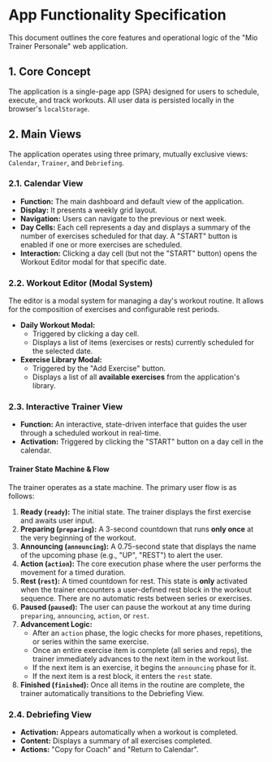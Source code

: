 # App Functionality Specification

This document outlines the core features and operational logic of the "Mio Trainer Personale" web application.

## 1. Core Concept

The application is a single-page app (SPA) designed for users to schedule, execute, and track workouts. All user data is persisted locally in the browser's `localStorage`.

## 2. Main Views

The application operates using three primary, mutually exclusive views: `Calendar`, `Trainer`, and `Debriefing`.

### 2.1. Calendar View

-   **Function:** The main dashboard and default view of the application.
-   **Display:** It presents a weekly grid layout.
-   **Navigation:** Users can navigate to the previous or next week.
-   **Day Cells:** Each cell represents a day and displays a summary of the number of exercises scheduled for that day. A "START" button is enabled if one or more exercises are scheduled.
-   **Interaction:** Clicking a day cell (but not the "START" button) opens the Workout Editor modal for that specific date.

### 2.2. Workout Editor (Modal System)

The editor is a modal system for managing a day's workout routine. It allows for the composition of exercises and configurable rest periods.

-   **Daily Workout Modal:**
    -   Triggered by clicking a day cell.
    -   Displays a list of items (exercises or rests) currently scheduled for the selected date.
-   **Exercise Library Modal:**
    -   Triggered by the "Add Exercise" button.
    -   Displays a list of all **available exercises** from the application's library.

### 2.3. Interactive Trainer View

-   **Function:** An interactive, state-driven interface that guides the user through a scheduled workout in real-time.
-   **Activation:** Triggered by clicking the "START" button on a day cell in the calendar.

#### Trainer State Machine & Flow
The trainer operates as a state machine. The primary user flow is as follows:

1.  **Ready (`ready`):** The initial state. The trainer displays the first exercise and awaits user input.
2.  **Preparing (`preparing`):** A 3-second countdown that runs **only once** at the very beginning of the workout.
3.  **Announcing (`announcing`):** A 0.75-second state that displays the name of the upcoming phase (e.g., "UP", "REST") to alert the user.
4.  **Action (`action`):** The core execution phase where the user performs the movement for a timed duration.
5.  **Rest (`rest`):** A timed countdown for rest. This state is **only** activated when the trainer encounters a user-defined rest block in the workout sequence. There are no automatic rests between series or exercises.
6.  **Paused (`paused`):** The user can pause the workout at any time during `preparing`, `announcing`, `action`, or `rest`.
7.  **Advancement Logic:**
    - After an `action` phase, the logic checks for more phases, repetitions, or series within the same exercise.
    - Once an entire exercise item is complete (all series and reps), the trainer immediately advances to the next item in the workout list.
    - If the next item is an exercise, it begins the `announcing` phase for it.
    - If the next item is a rest block, it enters the `rest` state.
8.  **Finished (`finished`):** Once all items in the routine are complete, the trainer automatically transitions to the Debriefing View.

### 2.4. Debriefing View

-   **Activation:** Appears automatically when a workout is completed.
-   **Content:** Displays a summary of all exercises completed.
-   **Actions:** "Copy for Coach" and "Return to Calendar".
